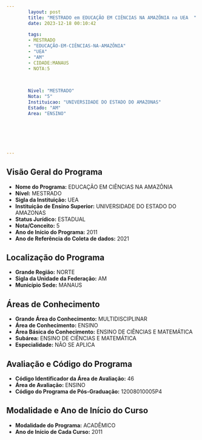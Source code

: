 ```yaml
---
        layout: post
        title: "MESTRADO em EDUCAÇÃO EM CIÊNCIAS NA AMAZÔNIA na UEA  "
        date: 2023-12-18 00:10:42
     
        tags:
        - MESTRADO
        - "EDUCAÇÃO-EM-CIÊNCIAS-NA-AMAZÔNIA"
        - "UEA"
        - "AM"
        - CIDADE:MANAUS
        - NOTA:5
        
       

        Nivel: "MESTRADO"
        Nota: "5"
        Instituicao: "UNIVERSIDADE DO ESTADO DO AMAZONAS"
        Estado: "AM"
        Area: "ENSINO"
        
        
        
        
        
        
---
```

## Visão Geral do Programa
- **Nome do Programa:** EDUCAÇÃO EM CIÊNCIAS NA AMAZÔNIA
- **Nível:** MESTRADO
- **Sigla da Instituição:** UEA
- **Instituição de Ensino Superior:** UNIVERSIDADE DO ESTADO DO AMAZONAS
- **Status Jurídico:** ESTADUAL
- **Nota/Conceito:** 5
- **Ano de Início do Programa:** 2011
- **Ano de Referência do Coleta de dados:** 2021

## Localização do Programa
- **Grande Região:** NORTE
- **Sigla da Unidade da Federação:** AM
- **Município Sede:** MANAUS

## Áreas de Conhecimento
- **Grande Área do Conhecimento:** MULTIDISCIPLINAR
- **Área de Conhecimento:** ENSINO
- **Área Básica do Conhecimento:** ENSINO DE CIÊNCIAS E MATEMÁTICA
- **Subárea:** ENSINO DE CIÊNCIAS E MATEMÁTICA
- **Especialidade:** NÃO SE APLICA

## Avaliação e Código do Programa
- **Código Identificador da Área de Avaliação:** 46
- **Área de Avaliação:** ENSINO
- **Código do Programa de Pós-Graduação:** 12008010005P4


## Modalidade e Ano de Início do Curso
- **Modalidade do Programa:** ACADÊMICO
- **Ano de Início de Cada Curso:** 2011
